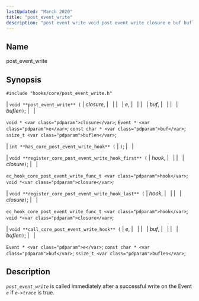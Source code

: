 ```yaml
---
lastUpdated: "March 2020"
title: "post_event_write"
description: "post event write void post event write closure e buf buflen void closure Event e const char buf ssize t buflen int has core post event write hook void register core post event write hook first hook closure ec hook core post event write func t hook void closure void..."
---
```


<a name="hooks.core.post_event_write"></a> 
## Name

post_event_write

## Synopsis

`#include "hooks/core/post_event_write.h"`

| `void **post_event_write** (` | <var class="pdparam">closure</var>, |   |
|   | <var class="pdparam">e</var>, |   |
|   | <var class="pdparam">buf</var>, |   |
|   | <var class="pdparam">buflen</var>`)`; |   |

`void * <var class="pdparam">closure</var>`;
`Event * <var class="pdparam">e</var>`;
`const char * <var class="pdparam">buf</var>`;
`ssize_t <var class="pdparam">buflen</var>`;

| `int **has_core_post_event_write_hook** (` | `)`; |   |

| `void **register_core_post_event_write_hook_first** (` | <var class="pdparam">hook</var>, |   |
|   | <var class="pdparam">closure</var>`)`; |   |

`ec_hook_core_post_event_write_func_t <var class="pdparam">hook</var>`;
`void *<var class="pdparam">closure</var>`;

| `void **register_core_post_event_write_hook_last** (` | <var class="pdparam">hook</var>, |   |
|   | <var class="pdparam">closure</var>`)`; |   |

`ec_hook_core_post_event_write_func_t <var class="pdparam">hook</var>`;
`void *<var class="pdparam">closure</var>`;

| `void **call_core_post_event_write_hook** (` | <var class="pdparam">e</var>, |   |
|   | <var class="pdparam">buf</var>, |   |
|   | <var class="pdparam">buflen</var>`)`; |   |

`Event * <var class="pdparam">e</var>`;
`const char * <var class="pdparam">buf</var>`;
`ssize_t <var class="pdparam">buflen</var>`;<a name="idp38296112"></a> 
## Description

*`post_event_write`* is called immediately after a successful write on the Event *`e`* if *`e->trace`* is true.